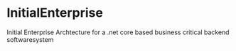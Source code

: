 # InitialEnterprise
Initial Enterprise Archtecture for a .net core based business critical backend softwaresystem 
